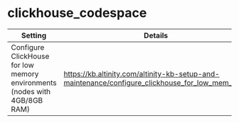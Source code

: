 # clickhouse_codespace

| Setting | Details |
|--|--|
| Configure ClickHouse for low memory environments (nodes with 4GB/8GB RAM) | https://kb.altinity.com/altinity-kb-setup-and-maintenance/configure_clickhouse_for_low_mem_envs |
